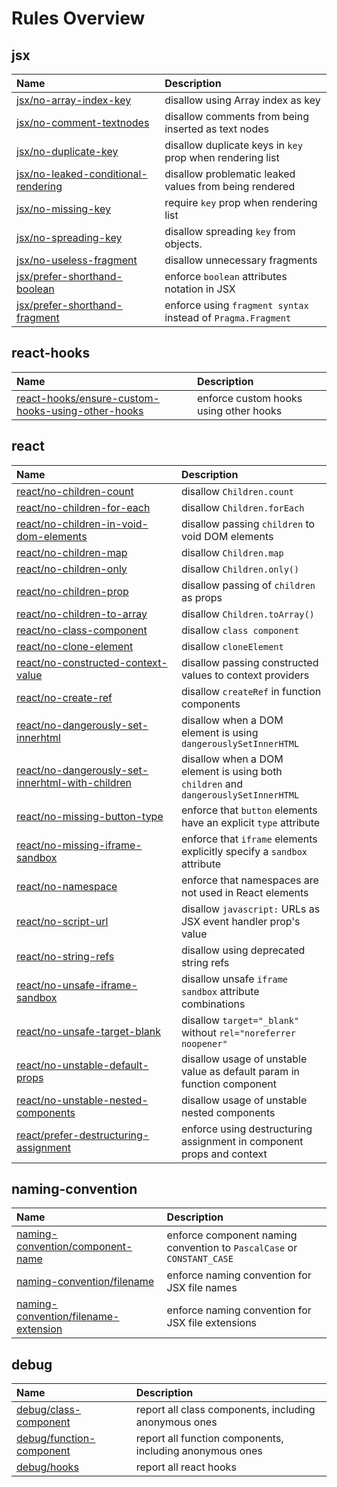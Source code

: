 # Rules Overview

<!-- begin auto-generated rules list -->

## jsx

| Name                                                                                                                    | Description                                                  |
| :---------------------------------------------------------------------------------------------------------------------- | :----------------------------------------------------------- |
| [jsx/no-array-index-key](jsx-no-array-index-key)                           | disallow using Array index as key                            |
| [jsx/no-comment-textnodes](jsx-no-comment-textnodes)                       | disallow comments from being inserted as text nodes          |
| [jsx/no-duplicate-key](jsx-no-duplicate-key)                               | disallow duplicate keys in `key` prop when rendering list    |
| [jsx/no-leaked-conditional-rendering](jsx-no-leaked-conditional-rendering) | disallow problematic leaked values from being rendered       |
| [jsx/no-missing-key](jsx-no-missing-key)                                   | require `key` prop when rendering list                       |
| [jsx/no-spreading-key](jsx-no-spreading-key)                               | disallow spreading `key` from objects.                       |
| [jsx/no-useless-fragment](jsx-no-useless-fragment)                         | disallow unnecessary fragments                               |
| [jsx/prefer-shorthand-boolean](jsx-prefer-shorthand-boolean)               | enforce `boolean` attributes notation in JSX                 |
| [jsx/prefer-shorthand-fragment](jsx-prefer-shorthand-fragment)             | enforce using `fragment syntax` instead of `Pragma.Fragment` |

## react-hooks

| Name                                                                                                                                                | Description                            |
| :-------------------------------------------------------------------------------------------------------------------------------------------------- | :------------------------------------- |
| [react-hooks/ensure-custom-hooks-using-other-hooks](react-hooks-ensure-custom-hooks-using-other-hooks) | enforce custom hooks using other hooks |

## react

| Name                                                                                                                                              | Description                                                                        |
| :------------------------------------------------------------------------------------------------------------------------------------------------ | :--------------------------------------------------------------------------------- |
| [react/no-children-count](react-no-children-count)                                                   | disallow `Children.count`                                                          |
| [react/no-children-for-each](react-no-children-for-each)                                             | disallow `Children.forEach`                                                        |
| [react/no-children-in-void-dom-elements](react-no-children-in-void-dom-elements)                     | disallow passing `children` to void DOM elements                                   |
| [react/no-children-map](react-no-children-map)                                                       | disallow `Children.map`                                                            |
| [react/no-children-only](react-no-children-only)                                                     | disallow `Children.only()`                                                         |
| [react/no-children-prop](react-no-children-prop)                                                     | disallow passing of `children` as props                                            |
| [react/no-children-to-array](react-no-children-to-array)                                             | disallow `Children.toArray()`                                                      |
| [react/no-class-component](react-no-class-component)                                                 | disallow `class component`                                                         |
| [react/no-clone-element](react-no-clone-element)                                                     | disallow `cloneElement`                                                            |
| [react/no-constructed-context-value](react-no-constructed-context-value)                             | disallow passing constructed values to context providers                           |
| [react/no-create-ref](react-no-create-ref)                                                           | disallow `createRef` in function components                                        |
| [react/no-dangerously-set-innerhtml](react-no-dangerously-set-innerhtml)                             | disallow when a DOM element is using `dangerouslySetInnerHTML`                     |
| [react/no-dangerously-set-innerhtml-with-children](react-no-dangerously-set-innerhtml-with-children) | disallow when a DOM element is using both `children` and `dangerouslySetInnerHTML` |
| [react/no-missing-button-type](react-no-missing-button-type)                                         | enforce that `button` elements have an explicit `type` attribute                   |
| [react/no-missing-iframe-sandbox](react-no-missing-iframe-sandbox)                                   | enforce that `iframe` elements explicitly specify a `sandbox` attribute            |
| [react/no-namespace](react-no-namespace)                                                             | enforce that namespaces are not used in React elements                             |
| [react/no-script-url](react-no-script-url)                                                           | disallow `javascript:` URLs as JSX event handler prop's value                      |
| [react/no-string-refs](react-no-string-refs)                                                         | disallow using deprecated string refs                                              |
| [react/no-unsafe-iframe-sandbox](react-no-unsafe-iframe-sandbox)                                     | disallow unsafe `iframe` `sandbox` attribute combinations                          |
| [react/no-unsafe-target-blank](react-no-unsafe-target-blank)                                         | disallow `target="_blank"` without `rel="noreferrer noopener"`                     |
| [react/no-unstable-default-props](react-no-unstable-default-props)                                   | disallow usage of unstable value as default param in function component            |
| [react/no-unstable-nested-components](react-no-unstable-nested-components)                           | disallow usage of unstable nested components                                       |
| [react/prefer-destructuring-assignment](react-prefer-destructuring-assignment)                       | enforce using destructuring assignment in component props and context              |

## naming-convention

| Name                                                                                                                      | Description                                                            |
| :------------------------------------------------------------------------------------------------------------------------ | :--------------------------------------------------------------------- |
| [naming-convention/component-name](naming-convention-component-name)         | enforce component naming convention to `PascalCase` or `CONSTANT_CASE` |
| [naming-convention/filename](naming-convention-filename)                     | enforce naming convention for JSX file names                           |
| [naming-convention/filename-extension](naming-convention-filename-extension) | enforce naming convention for JSX file extensions                      |

## debug

| Name                                                                                              | Description                                              |
| :------------------------------------------------------------------------------------------------ | :------------------------------------------------------- |
| [debug/class-component](debug-class-component)       | report all class components, including anonymous ones    |
| [debug/function-component](debug-function-component) | report all function components, including anonymous ones |
| [debug/hooks](debug-hooks)                           | report all react hooks                                   |

<!-- end auto-generated rules list -->
